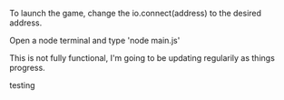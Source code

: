 To launch the game, change the io.connect(address) to the desired address.

Open a node terminal and type 'node main.js'


This is not fully functional, I'm going to be updating regularily as things progress.

testing
